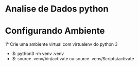 # Analise de Dados python

# Configurando Ambiente
1° Crie uma ambiente virtual com virtualenv do python 3
  - $: python3 -m venv .venv
  - $: source .venv/bin/activate ou source .venv/Scripts/activate

